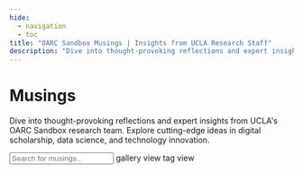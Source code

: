 ```yaml
---
hide:
  - navigation
  - toc
title: "OARC Sandbox Musings | Insights from UCLA Research Staff"
description: "Dive into thought-provoking reflections and expert insights from UCLA's OARC Sandbox research team. Explore cutting-edge ideas in digital scholarship, data science, and technology innovation."
---
```

<h1 id="title" tabindex="0">Musings</h1>

<!-- add description -->
<p id="description" tabindex="0">Dive into thought-provoking reflections and expert insights from UCLA's OARC Sandbox research team. Explore cutting-edge ideas in digital scholarship, data science, and technology innovation.
</p>

<!-- add a search box -->
<input type="text" id="search" class="search" onkeyup="search()" placeholder="Search for musings.." tabindex="0">

<!-- two buttons to toggle between gallery view and tag view -->
<span class="btn btn-on" tabindex="0" alt="gallery view" title="gallery view">
	gallery view
</span>
<span class="btn btn-off" tabindex="0" alt="tab view" title="tab view" onclick="window.location.href = 'tags'" onkeydown="if(event.keyCode === 13) { window.location.href = 'tags' }">
	tag view
</span>

<div class="gallery" tabindex="0"></div> 

<script>

// --------------------------------	//
//                            		//
//	  Initialize			    	//
//                            		//
// -------------------------------- //

let section = 'musings'

function init(){

	// --------------------------------	//
	// Loop through project data		//
	// -------------------------------- //
	counter = 0;

		// filter data by tag, default is all
		let tag = urlParams.get('tag');
		if (tag) {
			document.querySelector('.gallery').innerHTML = '';
			data[section].values.forEach(function(row) {
				let tags = row[6].split(',');
				if (tags.map(function(x) { return x.trim() }).includes(tag)) {
					addGalleryItem(row,counter);
				}
				counter++;
			});
			// add the name of the tag next to the search box with an option to clear the filter
			// clear the filter by removing the tag from the url
			document.querySelector('.search').insertAdjacentHTML('afterend',` <a href="?" tabindex="0"><span class="tag tag-filter">${tag} x</span></a>`);

		} else {
			data[section].values.forEach(function(row) {
				addGalleryItem(row,counter);
				counter++;
			});
		}


		// create the search function
		window.search = function() {
			let input, filter, ul, li, a, i, txtValue;
			input = document.getElementById('search');
			filter = input.value.toUpperCase();
			li = document.querySelectorAll('.gallery-container');
			for (i = 0; i < li.length; i++) {
				a = li[i].getElementsByTagName('a')[0];

				// search by project name, project description, and tags
				let txtValue = a.textContent || a.innerText;
				// search tags, which are in separate span tags of class tag
				let tags = '';
				li[i].querySelectorAll('.tag').forEach(function(tag) {
					tags += tag.textContent;
				});

				if (txtValue.toUpperCase().indexOf(filter) > -1 || tags.toUpperCase().indexOf(filter) > -1) {
					li[i].style.display = '';
				} else {
					li[i].style.display = 'none';
				}
				
			}
		}	








	// // filter data by tag, default is all
	// let tag = urlParams.get('tag');
	// if (tag) {
	// 	document.querySelector('.gallery').innerHTML = '';
	// 	data[section].values.forEach(function(row) {
	// 		let tags = row[6].split(',');
	// 		if (tags.map(function(x) { return x.trim() }).includes(tag)) {
	// 			addGalleryItem(row,counter);
	// 		}
	// 		counter++;
	// 	});
	// } else {
	// 	data[section].values.forEach(function(row) {
	// 		addGalleryItem(row,counter);
	// 		counter++;
	// 	});
	// }

}

</script>